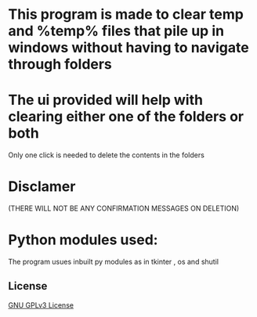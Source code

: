 # This program is made to clear temp and %temp% files that pile up in windows without having to navigate through folders

# The ui provided will help with clearing either one of the folders or both
Only one click is needed to delete the contents in the folders

# Disclamer 
(THERE WILL NOT BE ANY CONFIRMATION MESSAGES ON DELETION)

# Python modules used:
The program usues inbuilt py modules as in tkinter , os and shutil

## License
[GNU GPLv3 License](LICENSE)